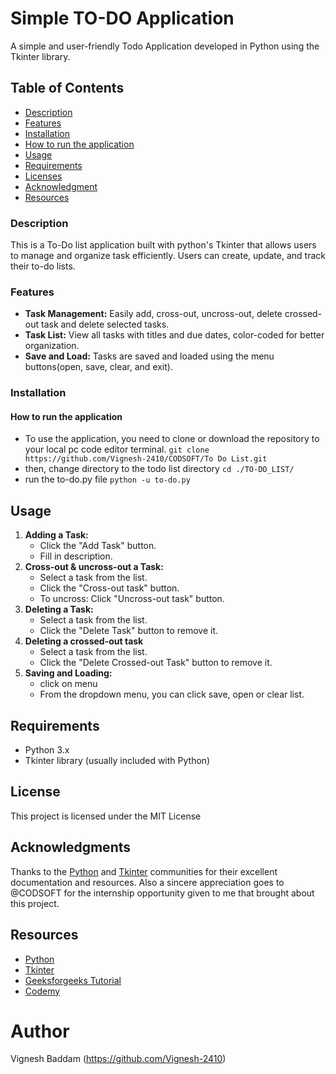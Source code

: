 # Simple TO-DO Application
A simple and user-friendly Todo Application developed in Python using the Tkinter library.

## Table of Contents
* [Description](#description)
* [Features](#features)
* [Installation](#installation)
* [How to run the application](#how-to-run-the-application)
* [Usage](#usage)
* [Requirements]()
* [Licenses](#licenses)
* [Acknowledgment](#acknowledgment)
* [Resources](#resources)
### Description
This is a To-Do list application built with python's Tkinter that allows users to manage and organize task efficiently.
Users can create, update, and track their to-do lists.
### Features
- **Task Management:** Easily add, cross-out, uncross-out, delete crossed-out task and delete selected tasks.
- **Task List:** View all tasks with titles and due dates, color-coded for better organization.
- **Save and Load:** Tasks are saved and loaded using the menu buttons(open, save, clear, and exit).
### Installation
#### How to run the application
* To use the application, you need to clone or download the repository to your local pc code editor terminal.
```git clone https://github.com/Vignesh-2410/CODSOFT/To Do List.git```
* then, change directory to the todo list directory
```cd ./TO-DO_LIST/```
* run the to-do.py file
```python -u to-do.py```
## Usage
1. **Adding a Task:**
   - Click the "Add Task" button.
   - Fill in description.
2. **Cross-out & uncross-out a Task:**
   - Select a task from the list.
   - Click the "Cross-out task" button.
   - To uncross: Click "Uncross-out task" button.
3. **Deleting a Task:**
   - Select a task from the list.
   - Click the "Delete Task" button to remove it.
4. **Deleting a crossed-out task**
   - Select a task from the list.
   - Click the "Delete Crossed-out Task" button to remove it.
5. **Saving and Loading:**
   - click on menu
   - From the dropdown menu, you can click save, open or clear list.
## Requirements
  * Python 3.x
  * Tkinter library (usually included with Python)
## License
This project is licensed under the MIT License
## Acknowledgments
Thanks to the [Python](https://python.org) and [Tkinter](https://docs.python.org/3/library/tkinter.html) communities for their excellent documentation and resources. Also a sincere appreciation goes to @CODSOFT for the internship opportunity given to me that brought about this project.
## Resources
- [Python](https://python.org)
- [Tkinter](https://docs.python.org/3/library/tkinter.html)
- [Geeksforgeeks Tutorial](https://www.geeksforgeeks.org/python-gui-tkinter/)
- [Codemy](https://youtube.com/Vm0ivVxNaA8?si=0989P1RDKZRabFz)
# Author
Vignesh Baddam (https://github.com/Vignesh-2410)
